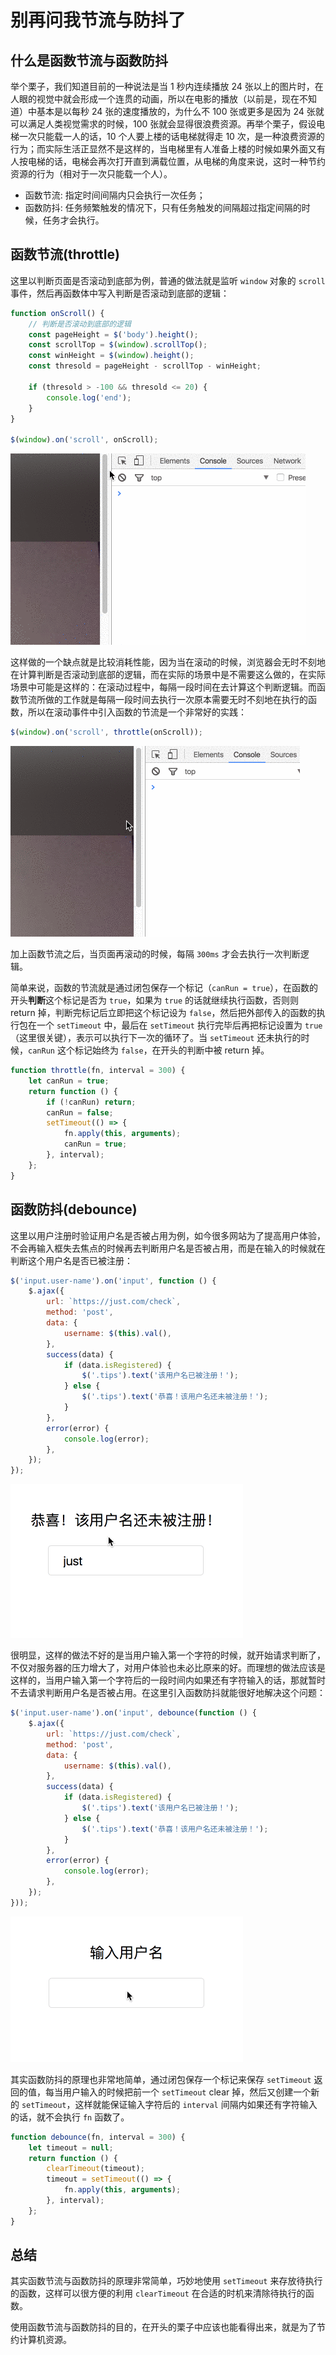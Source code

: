 # 别再问我节流与防抖了

## 什么是函数节流与函数防抖

举个栗子，我们知道目前的一种说法是当 1 秒内连续播放 24 张以上的图片时，在人眼的视觉中就会形成一个连贯的动画，所以在电影的播放（以前是，现在不知道）中基本是以每秒 24 张的速度播放的，为什么不 100 张或更多是因为 24 张就可以满足人类视觉需求的时候，100 张就会显得很浪费资源。再举个栗子，假设电梯一次只能载一人的话，10 个人要上楼的话电梯就得走 10 次，是一种浪费资源的行为；而实际生活正显然不是这样的，当电梯里有人准备上楼的时候如果外面又有人按电梯的话，电梯会再次打开直到满载位置，从电梯的角度来说，这时一种节约资源的行为（相对于一次只能载一个人）。

- 函数节流: 指定时间间隔内只会执行一次任务；
- 函数防抖: 任务频繁触发的情况下，只有任务触发的间隔超过指定间隔的时候，任务才会执行。

## 函数节流(throttle)

这里以判断页面是否滚动到底部为例，普通的做法就是监听 `window` 对象的 `scroll` 事件，然后再函数体中写入判断是否滚动到底部的逻辑：

```js
function onScroll() {
    // 判断是否滚动到底部的逻辑
    const pageHeight = $('body').height();
    const scrollTop = $(window).scrollTop();
    const winHeight = $(window).height();
    const thresold = pageHeight - scrollTop - winHeight;

    if (thresold > -100 && thresold <= 20) {
        console.log('end');
    }
}

$(window).on('scroll', onScroll);
```

![throttle](../images/throttle-and-debounce/throttle-0.gif)

这样做的一个缺点就是比较消耗性能，因为当在滚动的时候，浏览器会无时不刻地在计算判断是否滚动到底部的逻辑，而在实际的场景中是不需要这么做的，在实际场景中可能是这样的：在滚动过程中，每隔一段时间在去计算这个判断逻辑。而函数节流所做的工作就是每隔一段时间去执行一次原本需要无时不刻地在执行的函数，所以在滚动事件中引入函数的节流是一个非常好的实践：

```js
$(window).on('scroll', throttle(onScroll));
```

![throttle](../images/throttle-and-debounce/throttle-1.gif)

加上函数节流之后，当页面再滚动的时候，每隔 `300ms` 才会去执行一次判断逻辑。

简单来说，函数的节流就是通过闭包保存一个标记（`canRun = true`），在函数的开头**判断**这个标记是否为 `true`，如果为 `true` 的话就继续执行函数，否则则 return 掉，判断完标记后立即把这个标记设为 `false`，然后把外部传入的函数的执行包在一个 `setTimeout` 中，最后在 `setTimeout` 执行完毕后再把标记设置为 `true`（这里很关键），表示可以执行下一次的循环了。当 `setTimeout` 还未执行的时候，`canRun` 这个标记始终为 `false`，在开头的判断中被 return 掉。

```js
function throttle(fn, interval = 300) {
    let canRun = true;
    return function () {
        if (!canRun) return;
        canRun = false;
        setTimeout(() => {
            fn.apply(this, arguments);
            canRun = true;
        }, interval);
    };
}
```

## 函数防抖(debounce)

这里以用户注册时验证用户名是否被占用为例，如今很多网站为了提高用户体验，不会再输入框失去焦点的时候再去判断用户名是否被占用，而是在输入的时候就在判断这个用户名是否已被注册：

```js
$('input.user-name').on('input', function () {
    $.ajax({
        url: `https://just.com/check`,
        method: 'post',
        data: {
            username: $(this).val(),
        },
        success(data) {
            if (data.isRegistered) {
                $('.tips').text('该用户名已被注册！');
            } else {
                $('.tips').text('恭喜！该用户名还未被注册！');
            }
        },
        error(error) {
            console.log(error);
        },
    });
});
```

![throttle](../images/throttle-and-debounce/debounce-0.gif)

很明显，这样的做法不好的是当用户输入第一个字符的时候，就开始请求判断了，不仅对服务器的压力增大了，对用户体验也未必比原来的好。而理想的做法应该是这样的，当用户输入第一个字符后的一段时间内如果还有字符输入的话，那就暂时不去请求判断用户名是否被占用。在这里引入函数防抖就能很好地解决这个问题：

```js
$('input.user-name').on('input', debounce(function () {
    $.ajax({
        url: `https://just.com/check`,
        method: 'post',
        data: {
            username: $(this).val(),
        },
        success(data) {
            if (data.isRegistered) {
                $('.tips').text('该用户名已被注册！');
            } else {
                $('.tips').text('恭喜！该用户名还未被注册！');
            }
        },
        error(error) {
            console.log(error);
        },
    });
}));
```

![throttle](../images/throttle-and-debounce/debounce-1.gif)

其实函数防抖的原理也非常地简单，通过闭包保存一个标记来保存 `setTimeout` 返回的值，每当用户输入的时候把前一个 `setTimeout` clear 掉，然后又创建一个新的 `setTimeout`，这样就能保证输入字符后的 `interval` 间隔内如果还有字符输入的话，就不会执行 `fn` 函数了。

```js
function debounce(fn, interval = 300) {
    let timeout = null;
    return function () {
        clearTimeout(timeout);
        timeout = setTimeout(() => {
            fn.apply(this, arguments);
        }, interval);
    };
}
```

## 总结

其实函数节流与函数防抖的原理非常简单，巧妙地使用 `setTimeout` 来存放待执行的函数，这样可以很方便的利用 `clearTimeout` 在合适的时机来清除待执行的函数。

使用函数节流与函数防抖的目的，在开头的栗子中应该也能看得出来，就是为了节约计算机资源。

